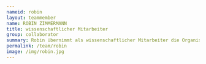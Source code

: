 ```yaml
---
nameid: robin
layout: teammember
name: ROBIN ZIMMERMANN
title: wissenschaftlicher Mitarbeiter
group: collaborator
summary: Robin übernimmt als wissenschaftlicher Mitarbeiter die Organisation und Koordination der „Kinder bewältigen Angst“ (KibA-III) Therapiestudie in Bochum. 
permalink: /team/robin
image: /img/robin.jpg
---
```


